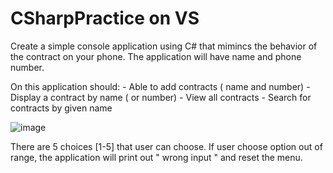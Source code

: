 # CSharpPractice on VS


Create a simple console application using C# that mimincs the behavior of the contract 
on your phone. The application will have name and phone number.

On this application should:
    - Able to add contracts ( name and number)
    - Display a contract by name ( or number)
    - View all contracts
    - Search for contracts by given name


![image](https://user-images.githubusercontent.com/43182305/166093528-3e6fcbea-68b0-4746-80e8-45c6e594be96.png)


There are 5 choices [1-5] that user can choose. If user choose option out of range, the application will print out " wrong input " and reset the menu.

